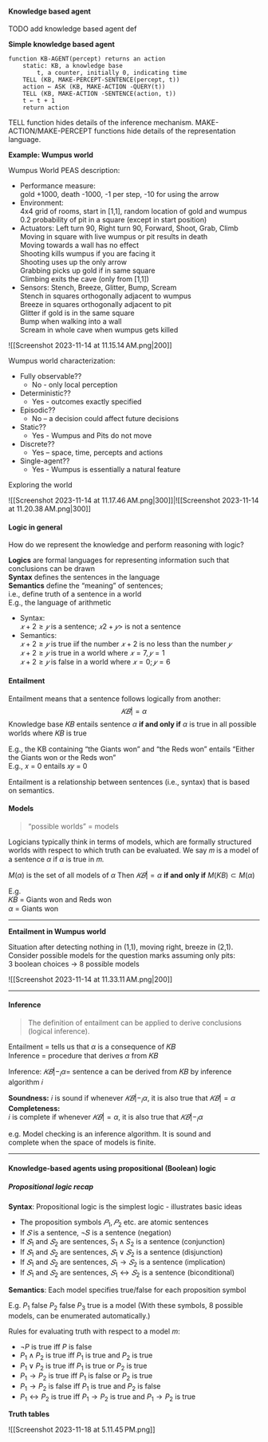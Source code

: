 
#### Knowledge based agent

TODO add knowledge based agent def

**Simple knowledge based agent**

```
function KB-AGENT(percept) returns an action  
	static: KB, a knowledge base  
		t, a counter, initially 0, indicating time  
	TELL (KB, MAKE-PERCEPT-SENTENCE(percept, t))  
	action ← ASK (KB, MAKE-ACTION -QUERY(t))  
	TELL (KB, MAKE-ACTION -SENTENCE(action, t))  
	t ← t + 1  
	return action
```

TELL function hides details of the inference mechanism. MAKE-ACTION/MAKE-PERCEPT functions hide details of the representation language.

**Example: Wumpus world**

Wumpus World PEAS description:

* Performance measure:  
		gold +1000, death -1000, -1 per step, -10 for using the arrow  
* Environment:  
		4x4 grid of rooms, start in \[1,1], random location of gold and wumpus  
		0.2 probability of pit in a square (except in start position)  
* Actuators: Left turn 90,  Right turn 90, Forward, Shoot, Grab, Climb  
		Moving in square with live wumpus or pit results in death  
		Moving towards a wall has no effect  
		Shooting kills wumpus if you are facing it  
		Shooting uses up the only arrow  
		Grabbing picks up gold if in same square  
		Climbing exits the cave (only from \[1,1])  
* Sensors: Stench, Breeze, Glitter, Bump, Scream  
		Stench in squares orthogonally adjacent to wumpus  
		Breeze in squares orthogonally adjacent to pit  
		Glitter if gold is in the same square  
		Bump when walking into a wall  
		Scream in whole cave when wumpus gets killed
		
![[Screenshot 2023-11-14 at 11.15.14 AM.png|200]]

Wumpus world characterization:

* Fully observable??
	* No - only local perception  
* Deterministic?? 
	* Yes - outcomes exactly specified  
* Episodic?? 
	* No – a decision could affect future decisions  
* Static?? 
	* Yes - Wumpus and Pits do not move  
* Discrete?? 
	* Yes – space, time, percepts and actions  
* Single-agent?? 
	* Yes - Wumpus is essentially a natural feature


Exploring the world

![[Screenshot 2023-11-14 at 11.17.46 AM.png|300]]|![[Screenshot 2023-11-14 at 11.20.38 AM.png|300]]

#### Logic in general

How do we represent the knowledge and perform reasoning with logic?

**Logics** are formal languages for representing information such that conclusions can be drawn  
**Syntax** defines the sentences in the language  
**Semantics** define the “meaning” of sentences;  
	i.e., define truth of a sentence in a world  
E.g., the language of arithmetic  
* Syntax:  
	$𝑥 + 2 \geq 𝑦$ is a sentence; $𝑥2 + 𝑦 >$ is not a sentence  
* Semantics:  
	$𝑥 + 2 ≥ 𝑦$ is true iif the number $𝑥 + 2$ is no less than the number $𝑦$  
	$𝑥 + 2 ≥ 𝑦$ is true in a world where $𝑥 = 7, 𝑦 = 1$  
	$𝑥 + 2 ≥ 𝑦$ is false in a world where $𝑥 = 0; 𝑦 = 6$ 

#### Entailment

Entailment means that a sentence follows logically from another:  
$$𝐾𝐵 |= \alpha$$
Knowledge base 𝐾𝐵 entails sentence $\alpha$ **if and only if**  $\alpha$ is true in all possible worlds where 𝐾𝐵 is true  

E.g., the KB containing “the Giants won” and “the Reds won” entails “Either the Giants won or the Reds won”  
E.g., 𝑥 = 0 entails 𝑥𝑦 = 0  

Entailment is a relationship between sentences (i.e., syntax) that is based on semantics.

#### Models

>“possible worlds” = models

Logicians typically think in terms of models, which are formally structured worlds with respect to which truth can be evaluated.
We say 𝑚 is a model of a sentence $\alpha$ if $\alpha$ is true in 𝑚.

$M(\alpha)$ is the set of all models of $\alpha$
Then $𝐾𝐵 |= \alpha$ **if and only if** $M(KB) \subset M(\alpha)$ 

E.g.  
𝐾𝐵 = Giants won and Reds won  
$\alpha$ = Giants won

---
**Entailment in Wumpus world**

Situation after detecting nothing in (1,1), moving right, breeze in (2,1).
Consider possible models for the question marks assuming only pits:  
3 boolean choices $\rightarrow$ 8 possible models

![[Screenshot 2023-11-14 at 11.33.11 AM.png|200]]

---
#### Inference

>The definition of entailment can be applied to derive conclusions (logical inference).

Entailment = tells us that $\alpha$ is a consequence of 𝐾𝐵  
Inference = procedure that derives $\alpha$ from 𝐾𝐵

Inference: $𝐾𝐵 |−_i \alpha =$ sentence a can be derived from 𝐾𝐵 by inference algorithm 𝑖

**Soundness:** 
𝑖 is sound if whenever $𝐾𝐵 |−_i \alpha$, it is also true that $𝐾𝐵 |= \alpha$  
**Completeness:**  
𝑖 is complete if whenever $𝐾𝐵 |= \alpha$, it is also true that $𝐾𝐵 |−_i \alpha$  

e.g. Model checking is an inference algorithm. It is sound and  
complete when the space of models is finite.

---
#### Knowledge-based agents using propositional (Boolean) logic

##### Propositional logic recap

**Syntax**:
Propositional logic is the simplest logic - illustrates basic ideas 

- The proposition symbols $𝑃_1 , 𝑃_2$ etc. are atomic sentences  
- If $𝑆$ is a sentence, ¬𝑆 is a sentence (negation)  
- If $𝑆_1$ and $𝑆_2$ are sentences, $S_1 \wedge S_2$ is a sentence (conjunction)  
- If $𝑆_1$ and $𝑆_2$ are sentences, $𝑆_1 \vee 𝑆_2$ is a sentence (disjunction)  
- If $𝑆_1$ and $𝑆_2$ are sentences, $𝑆_1 \rightarrow 𝑆_2$ is a sentence (implication)  
- If $𝑆_1$ and $𝑆_2$ are sentences, $𝑆_1 \leftrightarrow 𝑆_2$ is a sentence (biconditional)

**Semantics**:
Each model specifies true/false for each proposition symbol

E.g.
$P_1$ false
$P_2$ false
$P_3$ true
is a model
(With these symbols, 8 possible models, can be enumerated automatically.)  

Rules for evaluating truth with respect to a model $m$:
- $\neg P$ is true iff $P$ is false 
- $P_1 \wedge P_2$ is true iff $P_1$ is true and $P_2$ is true
- $P_1 \vee P_2$ is true iff $P_1$ is true or $P_2$ is true
- $P_1 \rightarrow P_2$ is true iff $P_1$ is false or $P_2$ is true
- $P_1 \rightarrow P_2$ is false iff $P_1$ is true and $P_2$ is false
- $P_1 \leftrightarrow P_2$ is true iff $P_1 \rightarrow P_2$ is true and $P_1 \rightarrow P_2$ is true

**Truth tables**

![[Screenshot 2023-11-18 at 5.11.45 PM.png]]

